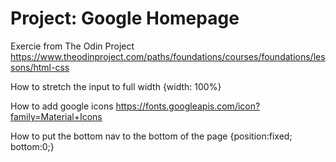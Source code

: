 # Project: Google Homepage

Exercie from The Odin Project
https://www.theodinproject.com/paths/foundations/courses/foundations/lessons/html-css



How to stretch the input to full width {width: 100%}

How to add google icons 
https://fonts.googleapis.com/icon?family=Material+Icons

How to put the bottom nav to the bottom of the page {position:fixed; bottom:0;}

